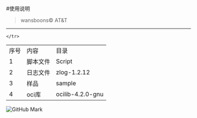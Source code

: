 #使用说明
> wansboons&copy; AT&amp;T
***



<table>
	<tr>
		<tr>
			<td>序号</td>
			<td>内容</td>
			<td>目录</td>                         
		</tr>
		<tr>
			<td>1</td>
			<td>脚本文件</td>
			<td>Script</td>
		</tr>
		<tr>
			<td>2</td>
			<td>日志文件</td>
			<td>zlog-1.2.12</td>
		</tr>
		<tr>
			<td>3</td>
			<td>样品</td>
			<td>sample</td>
		</tr>
                <tr>
                        <td>4</td>
                        <td>oci库</td>
                        <td>ocilib-4.2.0-gnu</td>
                </tr>


	</tr>
</table>


![GitHub Mark](http://github.global.ssl.fastly.net/images/modules/logos_page/GitHub-Mark.png "GitHub Mark")



